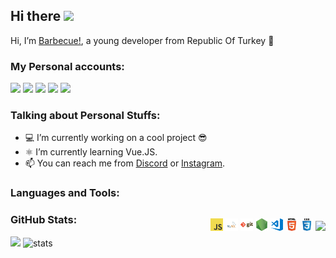 <h2 align="left">Hi there <img src="https://raw.githubusercontent.com/MartinHeinz/MartinHeinz/master/wave.gif" width="30px"></h2>
   <p align="left">Hi, I’m <a href="https://bbq.codes/">Barbecue!</a>, a young developer from Republic Of Turkey 🚀</p>
<h3>My Personal accounts:</h3>
<p align="left">
   <a href="https://discord.com/users/298888568279924746" target"blank_"><img src="https://img.shields.io/badge/discord%20-7289DA.svg?&style=for-the-badge&logo=discord&logoColor=white"></a>
   <a href="https://open.spotify.com/user/dxmod7e684q3naa2tvhvuzf2c" target"blank_"><img src="https://img.shields.io/badge/Spotify%20-1ed760.svg?&style=for-the-badge&logo=spotify&logoColor=white"></a>
   <a href="https://www.youtube.com/channel/UCyo7IiN1hANaCNzlSqzxk1A" target"blank_"><img src="https://img.shields.io/badge/youtube%20-ff0000.svg?&style=for-the-badge&logo=youtube&logoColor=white"></a>
   <a href="https://instagram.com/banbeku" target"blank_"><img src="https://img.shields.io/badge/INSTAGRAM%20-DC3175.svg?&style=for-the-badge&logo=instagram&logoColor=white"></a>
   <a href="https://github.com/barbecue" target"blank_"><img src="https://img.shields.io/badge/GitHub%20-191717.svg?&style=for-the-badge&logo=github&logoColor=white"></a>
</p>
<h3>Talking about Personal Stuffs:</h3>
<ul>
  <li>💻 I’m currently working on a cool project 😎</li>
  <li>⚛️ I’m currently learning Vue.JS.</li>
  <li>📫 You can reach me from <a href="https://discord.com/users/298888568279924746" target"blank_">Discord</a> or <a href="https://instagram.com/banbeku" target="_blank">Instagram</a>.</li>
</ul>
<h3>Languages and Tools:</h3>
<p style="float:right">
   <code><img height="20" src="https://raw.githubusercontent.com/github/explore/80688e429a7d4ef2fca1e82350fe8e3517d3494d/topics/javascript/javascript.png"></code>
   <code><img height="20" src="https://raw.githubusercontent.com/github/explore/80688e429a7d4ef2fca1e82350fe8e3517d3494d/topics/mysql/mysql.png"></code>
   <code><img height="20" src="https://raw.githubusercontent.com/github/explore/80688e429a7d4ef2fca1e82350fe8e3517d3494d/topics/git/git.png"></code>
   <code><img height="20" src="https://raw.githubusercontent.com/github/explore/80688e429a7d4ef2fca1e82350fe8e3517d3494d/topics/nodejs/nodejs.png"></code>
   <code><img height="20" src="https://raw.githubusercontent.com/github/explore/80688e429a7d4ef2fca1e82350fe8e3517d3494d/topics/visual-studio-code/visual-studio-code.png"></code>
   <code><img height="20" src="https://raw.githubusercontent.com/github/explore/80688e429a7d4ef2fca1e82350fe8e3517d3494d/topics/html/html.png"></code>
   <code><img height="20" src="https://raw.githubusercontent.com/github/explore/80688e429a7d4ef2fca1e82350fe8e3517d3494d/topics/css/css.png"></code>
   <code><img height="20" src="https://camo.githubusercontent.com/c10bbec541caa795eee7a0ada0415e2fe7c04b4f89aaa8ebc76e1d1ac2ede1d6/68747470733a2f2f696d672e69636f6e73382e636f6d2f636f6c6f722f3435322f6d6f6e676f64622e706e67"></code>
</p>
<h3 align="left">GitHub Stats:</h3>
<p align="left">
   <img src="https://github-readme-stats.vercel.app/api/top-langs/?username=barbecue&theme=dark&count_private=true&show_icons=true&hide_border=true" />
   <img src="https://github-readme-stats.vercel.app/api?username=barbecue&count_private=true&show_icons=true&theme=dark&hide_border=true" width="%100" height="150px" alt="stats" />
</p>
